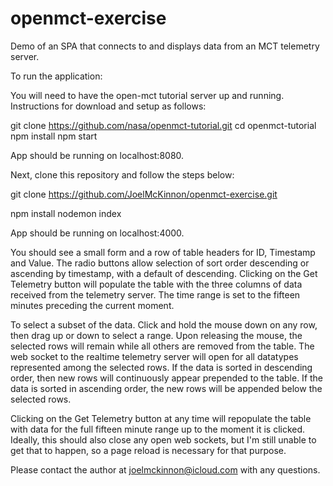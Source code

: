 # openmct-exercise

Demo of an SPA that connects to and displays data from an MCT telemetry server.

To run the application:

You will need to have the open-mct tutorial server up and running. Instructions for download and setup as follows:

git clone ​https://github.com/nasa/openmct-tutorial.git cd openmct-tutorial
npm install
npm start

App should be running on localhost:8080.

Next, clone this repository and follow the steps below:

git clone https://github.com/JoelMcKinnon/openmct-exercise.git

npm install
nodemon index

App should be running on localhost:4000.

You should see a small form and a row of table headers for ID, Timestamp and Value. The radio buttons allow selection of sort order descending or ascending by timestamp, with a default of descending. Clicking on the Get Telemetry button will populate the table with the three columns of data received from the telemetry server. The time range is set to the fifteen minutes preceding the current moment.

To select a subset of the data. Click and hold the mouse down on any row, then drag up or down to select a range. Upon releasing the mouse, the selected rows will remain while all others are removed from the table. The web socket to the realtime telemetry server will open for all datatypes represented among the selected rows. If the data is sorted in descending order, then new rows will continuously appear prepended to the table. If the data is sorted in ascending order, the new rows will be appended below the selected rows.

Clicking on the Get Telemetry button at any time will repopulate the table with data for the full fifteen minute range up to the moment it is clicked. Ideally, this should also close any open web sockets, but I'm still unable to get that to happen, so a page reload is necessary for that purpose.

Please contact the author at joelmckinnon@icloud.com with any questions.

